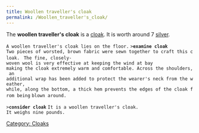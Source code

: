 ```yaml
---
title: Woollen traveller's cloak
permalink: /Woollen_traveller's_cloak/
---
```


The **woollen traveller's cloak** is a [cloak](cloak "wikilink"). It is
worth around 7 [silver](gold "wikilink").

`A woollen traveller's cloak lies on the floor.`
`>`**`examine cloak`**
`Two pieces of worsted, brown fabric were sewn together to craft this cloak. `
`The fine, closely-woven wool is very effective at keeping the wind at bay `
`making the cloak extremely warm and comfortable. Across the shoulders, an `
`additional wrap has been added to protect the wearer's neck from the weather, `
`while, along the bottom, a thick hem prevents the edges of the cloak from being`
`blown around.`

`>`**`consider cloak`**
`It is a woollen traveller's cloak.`
`It weighs nine pounds.`

[Category: Cloaks](Category:_Cloaks "wikilink")